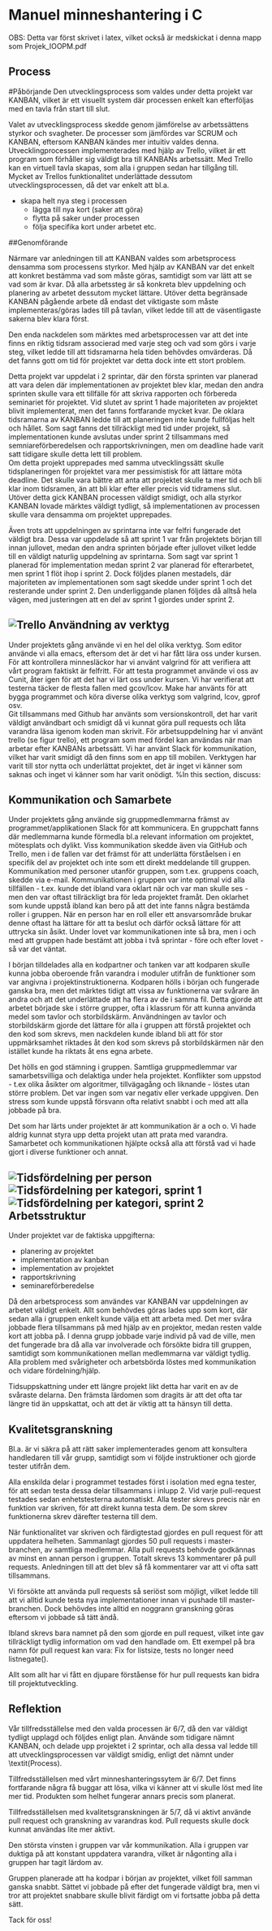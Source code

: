 Manuel minneshantering i C
==========================

OBS: Detta var först skrivet i latex, vilket också är medskickat i denna mapp som Projek_IOOPM.pdf

Process
-------

#Påbörjande
Den utvecklingsprocess som valdes under detta projekt var KANBAN,
vilket är ett visuellt system där processen enkelt kan efterföljas med en tavla från start till slut.

Valet av utvecklingsprocess skedde genom jämförelse av arbetssättens styrkor och svagheter. De processer som jämfördes var SCRUM och KANBAN,
eftersom KANBAN kändes mer intuitiv valdes denna.
Utvecklingprocessen implementerades med hjälp av Trello, vilket är ett program som förhåller sig väldigt bra till KANBANs arbetssätt.
Med Trello kan en virtuell tavla skapas, som alla i gruppen sedan har tillgång till.
Mycket av Trellos funktionalitet underlättade dessutom utvecklingsprocessen, då det var enkelt att bl.a.

* skapa helt nya steg i processen
  * lägga till nya kort (saker att göra)
  * flytta på saker under processen
  * följa specifika kort under arbetet etc.


##Genomförande

Närmare var anledningen till att KANBAN valdes som arbetsprocess densamma som processens styrkor.
Med hjälp av KANBAN var det enkelt att konkret bestämma vad som måste göras, samtidigt som var lätt att se vad som är kvar.
Då alla arbetssteg är så konkreta blev uppdelning och planering av arbetet dessutom mycket lättare.
Utöver detta begränsade KANBAN pågående arbete då endast det viktigaste som måste implementeras/göras lades till på tavlan,
vilket ledde till att de väsentligaste sakerna blev klara först. 

Den enda nackdelen som märktes med arbetsprocessen var att det inte finns en riktig tidsram associerad med varje steg och vad som görs i varje steg,
vilket ledde till att tidsramarna hela tiden behövdes omvärderas. Då det fanns gott om tid för projektet var detta dock inte ett stort problem.

Detta projekt var uppdelat i 2 sprintar, där den första sprinten var planerad att vara delen där implementationen av projektet blev klar, medan den andra sprinten skulle vara ett tillfälle för att skriva rapporten och förbereda seminariet för projektet. Vid slutet av sprint 1 hade majoriteten av projektet blivit implementerat, men det fanns fortfarande mycket kvar. De oklara tidsramarna av KANBAN ledde till att planeringen inte kunde fullföljas helt och hållet. Som sagt fanns det tillräckligt med tid under projekt, så implementationen kunde avslutas under sprint 2 tillsammans med semniareförberedelsen och rapportskrivningen, men om deadline hade varit satt tidigare skulle detta lett till problem.  
Om detta projekt upprepades med samma utvecklingssätt skulle tidsplaneringen för projektet vara mer pessimistisk för att lättare möta deadline. Det skulle vara bättre att anta att projektet skulle ta mer tid och bli klar inom tidsramen, än att bli klar efter eller precis vid tidramens slut. 
Utöver detta gick KANBAN processen väldigt smidigt, och alla styrkor KANBAN lovade märktes väldigt tydligt, så implementationen av processen skulle vara densamma om projektet upprepades.    

Även trots att uppdelningen av sprintarna inte var felfri fungerade det väldigt bra. Dessa var uppdelade så att sprint 1 var från projektets början till innan jullovet, medan den andra sprinten började efter jullovet vilket ledde till en väldigt naturlig uppdelning av sprintarna. Som sagt var sprint 1 planerad för implementation medan sprint 2 var planerad för efterarbetet, men sprint 1 flöt ihop i sprint 2. Dock följdes planen mestadels, där majoriteten av implementationen som sagt skedde under sprint 1 och det resterande under sprint 2. Den underliggande planen följdes då alltså hela vägen, med justeringen att en del av sprint 1 gjordes under sprint 2.

![Trello](trelloboard.png)
Användning av verktyg
---------------------

Under projektets gång använde vi en hel del olika verktyg. Som editor använde vi alla emacs, eftersom det är det vi har fått lära oss under kursen. För att kontrollera minnesläckor har vi använt valgrind för att verifiera att vårt program faktiskt är felfritt. För att testa programmet använde vi oss av Cunit, åter igen för att det har vi lärt oss under kursen. Vi har verifierat att testerna täcker de flesta fallen med gcov/lcov. Make har använts för att bygga programmet och köra diverse olika verktyg som valgrind, lcov, gprof osv.  
Git tillsammans med Github har använts som versionskontroll, det har varit väldigt användbart och smidigt då vi kunnat göra pull requests och låta varandra läsa igenom koden man skrivit. För arbetsuppdelning har vi använt trello (se figur trello), ett program som med fördel kan användas när man arbetar efter KANBANs arbetssätt. Vi har använt Slack för kommunikation, vilket har varit smidigt då den finns som en app till mobilen. 
Verktygen har varit till stor nytta och underlättat projektet, det är inget vi känner som saknas och inget vi känner som har varit onödigt.
%In this section, discuss:


Kommunikation och Samarbete
--------------------------

Under projektets gång använde sig gruppmedlemmarna främst av programmet/applikationen Slack för att kommunicera. En gruppchatt fanns där medlemmarna kunde förmedla bl.a relevant information om projektet, mötesplats och dylikt. Viss kommunikation skedde även via GitHub och Trello, men i de fallen var det främst för att underlätta förståelsen i en specifik del av projektet och inte som ett direkt meddelande till gruppen. Kommunikation med personer utanför gruppen, som t.ex. gruppens coach, skedde via e-mail. Kommunikationen i gruppen var inte optimal vid alla tillfällen - t.ex. kunde det ibland vara oklart när och var man skulle ses - men den var oftast tillräckligt bra för leda projektet framåt. Den oklarhet som kunde uppstå ibland kan bero på att det inte fanns några bestämda roller i gruppen. När en person har en roll eller ett ansvarsområde brukar denne oftast ha lättare för att ta beslut och därför också lättare för att uttrycka sin åsikt. Under lovet var kommunikationen inte så bra, men i och med att gruppen hade bestämt att jobba i två sprintar - före och efter lovet - så var det väntat.
 
I början tilldelades alla en kodpartner och tanken var att kodparen skulle kunna jobba oberoende från varandra i moduler utifrån de funktioner som var angivna i projektinstruktionerna. Kodparen hölls i början och fungerade ganska bra, men det märktes tidigt att vissa av funktionerna var svårare än andra och att det underlättade att ha flera av de i samma fil. Detta gjorde att arbetet började ske i större grupper, ofta i klassrum för att kunna använda medel som tavlor och storbildskärm. Användningen av tavlor och storbildskärm gjorde det lättare för alla i gruppen att förstå projektet och den kod som skrevs, men nackdelen kunde ibland bli att för stor uppmärksamhet riktades åt den kod som skrevs på storbildskärmen när den istället kunde ha riktats åt ens egna arbete.
 
Det hölls en god stämning i gruppen. Samtliga gruppmedlemmar var samarbetsvilliga och delaktiga under hela projektet. Konflikter som uppstod - t.ex olika åsikter om algoritmer, tillvägagång och liknande - löstes utan större problem. Det var ingen som var negativ eller verkade uppgiven. Den stress som kunde uppstå försvann ofta relativt snabbt i och med att alla jobbade på bra.
 
Det som har lärts under projektet är att kommunikation är a och o. Vi hade aldrig kunnat styra upp detta projekt utan att prata med varandra. Samarbetet och kommunikationen hjälpte också alla att förstå vad vi hade gjort i diverse funktioner och annat.

![Tidsfördelning per person](meta-chart.png)
![Tidsfördelning per kategori, sprint 1](sprint1.png)
![Tidsfördelning per kategori, sprint 2](sprint2.png)
Arbetsstruktur
--------------

Under projektet var de faktiska uppgifterna: 
  * planering av projektet 
  * implementation av kanban
  * implementation av projektet
  * rapportskrivning
  * seminareförberedelse

Då den arbetsprocess som användes var KANBAN var uppdelningen av arbetet väldigt enkelt. Allt som behövdes göras lades upp som kort, där sedan alla i gruppen enkelt kunde välja ett att arbeta med. Det mer svåra jobbade flera tillsammans på med hjälp av en projektor, medan resten valde kort att jobba på. I denna grupp jobbade varje individ på vad de ville, men det fungerade bra då alla var involverade och försökte bidra till gruppen, samtidigt som kommunikationen mellan medlemmarna var väldigt tydlig. Alla problem med svårigheter och arbetsbörda löstes med kommunikation och vidare fördelning/hjälp.  

Tidsuppskattning under ett längre projekt likt detta har varit en av de svåraste delarna. Den främsta lärdomen som dragits är att det ofta tar längre tid än uppskattat, och att det är viktig att ta hänsyn till detta. 

Kvalitetsgranskning
-------------------

Bl.a. är vi säkra på att rätt saker implementerades genom att konsultera handledaren till vår grupp, samtidigt som vi följde instruktioner och gjorde tester utifrån dem.

Alla enskilda delar i programmet testades först i isolation med egna tester, för att sedan testa dessa delar tillsammans i inlupp 2. Vid varje pull-request testades sedan enhetstesterna automatiskt. Alla tester skrevs precis när en funktion var skriven, för att direkt kunna testa dem. De som skrev funktionerna skrev därefter testerna till dem. 

När funktionalitet var skriven och färdigtestad gjordes en pull request för att uppdatera helheten. Sammanlagt gjordes 50 pull requests i master-branchen, av samtliga medlemmar. Alla pull requests behövde godkännas av minst en annan person i gruppen. Totalt skrevs 13 kommentarer på pull requests. Anledningen till att det blev så få kommentarer var att vi ofta satt tillsammans.

Vi försökte att använda pull requests så seriöst som möjligt, vilket ledde till att vi alltid kunde testa nya implementationer innan vi pushade till master-branchen. Dock behövdes inte alltid en noggrann granskning göras eftersom vi jobbade så tätt ändå.

Ibland skrevs bara namnet på den som gjorde en pull request, vilket inte gav tillräckligt tydlig information om vad den handlade om. Ett exempel på bra namn för pull request kan vara: Fix for listsize, tests no longer need listnegate().

Allt som allt har vi fått en djupare förståense för hur pull requests kan bidra till projektutveckling.

Reflektion
----------
Vår tillfredsställelse med den valda processen är 6/7, då den var väldigt tydligt upplagd och följdes enligt plan. Använde som tidigare nämnt KANBAN, och delade upp projektet i 2 sprintar, och alla dessa val ledde till att utvecklingsprocessen var väldigt smidig, enligt det nämnt under \textit(Process).

Tillfredsställelsen med vårt minneshanteringssytem är 6/7. Det finns fortfarande några få buggar att lösa, vilka vi känner att vi skulle löst med lite mer tid. Produkten som helhet fungerar annars precis som planerat.  

Tillfredsställelsen med kvalitetsgranskningen är 5/7, då vi aktivt använde pull request och granskning av varandras kod. Pull requests skulle dock kunnat användas lite mer aktivt.

Den största vinsten i gruppen var vår kommunikation. Alla i gruppen var duktiga på att konstant uppdatera varandra, vilket är någonting alla i gruppen har tagit lärdom av.

Gruppen planerade att ha kodpar i början av projektet, vilket föll samman ganska snabbt. Sättet vi jobbade på efter det fungerade väldigt bra, men vi tror att projektet snabbare skulle blivit färdigt om vi fortsatte jobba på detta sätt.
 
Tack för oss!
